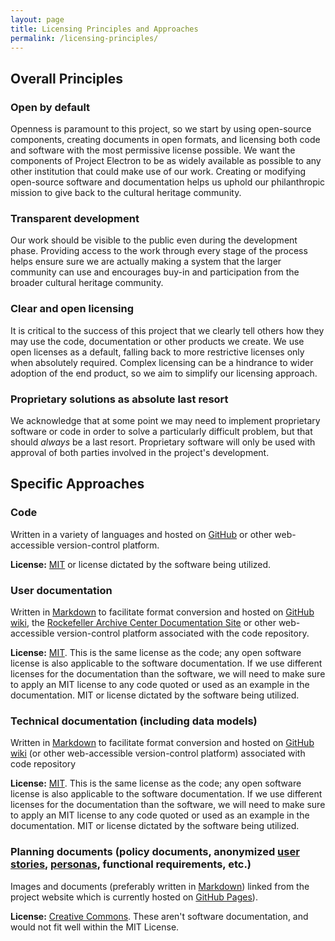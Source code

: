 ```yaml
---
layout: page
title: Licensing Principles and Approaches
permalink: /licensing-principles/
---
```


## Overall Principles

### Open by default

Openness is paramount to this project, so we start by using open-source components, creating documents in open formats, and licensing both code and software with the most permissive license possible. We want the components of Project Electron to be as widely available as possible to any other institution that could make use of our work. Creating or modifying open-source software and documentation helps us uphold our philanthropic mission to give back to the cultural heritage community.

### Transparent development

Our work should be visible to the public even during the development phase. Providing access to the work through every stage of the process helps ensure sure we are actually making a system that the larger community can use and encourages buy-in and participation from the broader cultural heritage community.

### Clear and open licensing

It is critical to the success of this project that we clearly tell others how they may use the code, documentation or other products we create. We use open licenses as a default, falling back to more restrictive licenses only when absolutely required. Complex licensing can be a hindrance to wider adoption of the end product, so we aim to simplify our licensing approach.

### Proprietary solutions as absolute last resort

We acknowledge that at some point we may need to implement proprietary software or code in order to solve a particularly difficult problem, but that should _always_ be a last resort. Proprietary software will only be used with approval of both parties involved in the project's development.

## Specific Approaches

### Code

Written in a variety of languages and hosted on [GitHub](https://github.com/) or other web-accessible version-control platform.

**License:** [MIT](https://opensource.org/licenses/MIT) or license dictated by the software being utilized.

### User documentation

Written in [Markdown](https://daringfireball.net/projects/markdown/) to facilitate format conversion and hosted on [GitHub wiki](https://help.github.com/articles/about-github-wikis/), the [Rockefeller Archive Center Documentation Site](https://docs.rockarch.org/) or other web-accessible version-control platform associated with the code repository.

**License:** [MIT](https://opensource.org/licenses/MIT). This is the same license as the code; any open software license is also applicable to the software documentation. If we use different licenses for the documentation than the software, we will need to make sure to apply an MIT license to any code quoted or used as an example in the documentation. MIT or license dictated by the software being utilized.

### Technical documentation (including data models)

Written in [Markdown](https://daringfireball.net/projects/markdown/) to facilitate format conversion and hosted on [GitHub wiki](https://help.github.com/articles/about-github-wikis/) (or other web-accessible version-control platform) associated with code repository

**License:** [MIT](https://opensource.org/licenses/MIT). This is the same license as the code; any open software license is also applicable to the software documentation. If we use different licenses for the documentation than the software, we will need to make sure to apply an MIT license to any code quoted or used as an example in the documentation. MIT or license dictated by the software being utilized.

### Planning documents (policy documents, anonymized [user stories](https://en.wikipedia.org/wiki/User_story), [personas](https://www.usability.gov/how-to-and-tools/methods/personas.html), functional requirements, etc.)

Images and documents (preferably written in [Markdown](https://daringfireball.net/projects/markdown/)) linked from the project website which is currently hosted on [GitHub Pages](https://pages.github.com/)).

**License:** [Creative Commons](https://creativecommons.org/). These aren't software documentation, and would not fit well within the MIT License.
